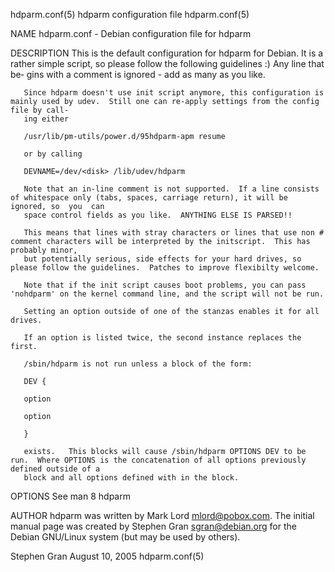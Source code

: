 hdparm.conf(5)							   hdparm configuration file							hdparm.conf(5)

NAME
       hdparm.conf - Debian configuration file for hdparm

DESCRIPTION
       This  is the default configuration for hdparm for Debian.  It is a rather simple script, so please follow the following guidelines :) Any line that be‐
       gins with a comment is ignored - add as many as you like.

       Since hdparm doesn't use init script anymore, this configuration is mainly used by udev.	 Still one can re-apply settings from the config file by call‐
       ing either

       /usr/lib/pm-utils/power.d/95hdparm-apm resume

       or by calling

       DEVNAME=/dev/<disk> /lib/udev/hdparm

       Note that an in-line comment is not supported.  If a line consists of whitespace only (tabs, spaces, carriage return), it will be ignored, so  you  can
       space control fields as you like.  ANYTHING ELSE IS PARSED!!

       This means that lines with stray characters or lines that use non # comment characters will be interpreted by the initscript.  This has probably minor,
       but potentially serious, side effects for your hard drives, so please follow the guidelines.  Patches to improve flexibilty welcome.

       Note that if the init script causes boot problems, you can pass 'nohdparm' on the kernel command line, and the script will not be run.

       Setting an option outside of one of the stanzas enables it for all drives.

       If an option is listed twice, the second instance replaces the first.

       /sbin/hdparm is not run unless a block of the form:

       DEV {

       option

       option

       }

       exists.	 This blocks will cause /sbin/hdparm OPTIONS DEV to be run.  Where OPTIONS is the concatenation of all options previously defined outside of a
       block and all options defined with in the block.

OPTIONS
       See man 8 hdparm

AUTHOR
       hdparm was written by Mark Lord <mlord@pobox.com>.  The initial manual page was created by Stephen Gran <sgran@debian.org>  for	the  Debian  GNU/Linux
       system (but may be used by others).

Stephen Gran								August 10, 2005								hdparm.conf(5)
